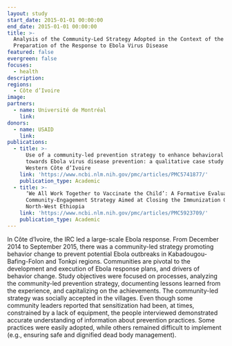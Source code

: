 ```yaml
---
layout: study
start_date: 2015-01-01 00:00:00
end_date: 2015-01-01 00:00:00
title: >-
  Analysis of the Community-Led Strategy Adopted in the Context of the
  Preparation of the Response to Ebola Virus Disease
featured: false
evergreen: false
focuses:
  - health
description:
regions:
  - Côte d’Ivoire
image:
partners:
  - name: Université de Montréal
    link:
donors:
  - name: USAID
    link:
publications:
  - title: >-
      Use of a community-led prevention strategy to enhance behavioral changes
      towards Ebola virus disease prevention: a qualitative case study in
      Western Côte d’Ivoire
    link: 'https://www.ncbi.nlm.nih.gov/pmc/articles/PMC5741877/'
    publication_type: Academic
  - title: >-
      ‘We All Work Together to Vaccinate the Child’: A Formative Evaluation of a
      Community-Engagement Strategy Aimed at Closing the Immunization Gap in
      North-West Ethiopia
    link: 'https://www.ncbi.nlm.nih.gov/pmc/articles/PMC5923709/'
    publication_type: Academic
---
```


In C&ocirc;te d’Ivoire, the IRC led a large-scale Ebola response. From December 2014 to September 2015, there was a community-led strategy promoting behavior change to prevent potential Ebola outbreaks in Kabadougou-Bafing-Folon and Tonkpi regions. Communities are pivotal to the development and execution of Ebola response plans, and drivers of behavior change. Study objectives were focused on processes, analyzing the community-led prevention strategy, documenting lessons learned from the experience, and capitalizing on the achievements. The community-led strategy was socially accepted in the villages. Even though some community leaders reported that sensitization had been, at times, constrained by a lack of equipment, the people interviewed demonstrated accurate understanding of information about prevention practices. Some practices were easily adopted, while others remained difficult to implement (e.g., ensuring safe and dignified dead body management).